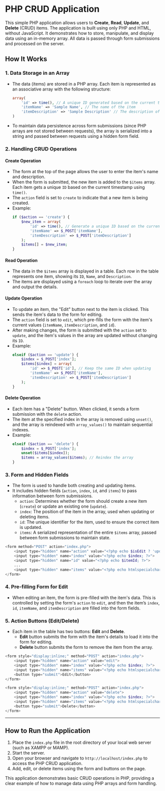 # PHP CRUD Application

This simple PHP application allows users to **Create**, **Read**, **Update**, and **Delete** (CRUD) items. The application is built using only PHP and HTML, without JavaScript. It demonstrates how to store, manipulate, and display data using an in-memory array. All data is passed through form submissions and processed on the server.

## How It Works

### 1. **Data Storage in an Array**
- The data (items) are stored in a PHP array. Each item is represented as an associative array with the following structure:
  ```php
  array(
      'id' => time(), // A unique ID generated based on the current timestamp
      'itemName' => 'Sample Name', // The name of the item
      'itemDescription' => 'Sample Description' // The description of the item
  )
  ```

- To maintain data persistence across form submissions (since PHP arrays are not stored between requests), the array is serialized into a string and passed between requests using a hidden form field.

### 2. **Handling CRUD Operations**

#### **Create Operation**
- The form at the top of the page allows the user to enter the item's name and description.
- When the form is submitted, the new item is added to the `$items` array. Each item gets a unique `ID` based on the current timestamp using `time()`.
- The `action` field is set to `create` to indicate that a new item is being created.
- Example:
  ```php
  if ($action == 'create') {
      $new_item = array(
          'id' => time(), // Generate a unique ID based on the current timestamp
          'itemName' => $_POST['itemName'],
          'itemDescription' => $_POST['itemDescription']
      );
      $items[] = $new_item;
  }
  ```

#### **Read Operation**
- The data in the `$items` array is displayed in a table. Each row in the table represents one item, showing its `ID`, `Name`, and `Description`.
- The items are displayed using a `foreach` loop to iterate over the array and output the details.

#### **Update Operation**
- To update an item, the "Edit" button next to the item is clicked. This sends the item's data to the form for editing.
- The `action` field is set to `edit`, which pre-fills the form with the item's current values (`itemName`, `itemDescription`, and `id`).
- After making changes, the form is submitted with the `action` set to `update`, and the item's values in the array are updated without changing its `ID`.
- Example:
  ```php
  elseif ($action == 'update') {
      $index = $_POST['index'];
      $items[$index] = array(
          'id' => $_POST['id'], // Keep the same ID when updating
          'itemName' => $_POST['itemName'],
          'itemDescription' => $_POST['itemDescription']
      );
  }
  ```

#### **Delete Operation**
- Each item has a "Delete" button. When clicked, it sends a form submission with the `delete` action.
- The item at the specified index in the array is removed using `unset()`, and the array is reindexed with `array_values()` to maintain sequential indexes.
- Example:
  ```php
  elseif ($action == 'delete') {
      $index = $_POST['index'];
      unset($items[$index]);
      $items = array_values($items); // Reindex the array
  }
  ```

### 3. **Form and Hidden Fields**
- The form is used to handle both creating and updating items.
- It includes hidden fields (`action`, `index`, `id`, and `items`) to pass information between form submissions.
  - `action`: Determines whether the form should create a new item (`create`) or update an existing one (`update`).
  - `index`: The position of the item in the array, used when updating or deleting items.
  - `id`: The unique identifier for the item, used to ensure the correct item is updated.
  - `items`: A serialized representation of the entire `$items` array, passed between form submissions to maintain state.

```php
<form method="POST" action="index.php">
    <input type="hidden" name="action" value="<?php echo $isEdit ? 'update' : 'create'; ?>">
    <input type="hidden" name="index" value="<?php echo $index; ?>">
    <input type="hidden" name="id" value="<?php echo $itemId; ?>">
    ...
    <input type="hidden" name="items" value="<?php echo htmlspecialchars(serialize($items)); ?>">
</form>
```

### 4. **Pre-filling Form for Edit**
- When editing an item, the form is pre-filled with the item's data. This is controlled by setting the form's `action` to `edit`, and then the item’s `index`, `id`, `itemName`, and `itemDescription` are filled into the form fields.

### 5. **Action Buttons (Edit/Delete)**
- Each item in the table has two buttons: **Edit** and **Delete**.
  - **Edit** button submits the form with the item's details to load it into the form for editing.
  - **Delete** button submits the form to remove the item from the array.
  
```php
<form style="display:inline;" method="POST" action="index.php">
    <input type="hidden" name="action" value="edit">
    <input type="hidden" name="index" value="<?php echo $index; ?>">
    <input type="hidden" name="items" value="<?php echo htmlspecialchars(serialize($items)); ?>">
    <button type="submit">Edit</button>
</form>

<form style="display:inline;" method="POST" action="index.php">
    <input type="hidden" name="action" value="delete">
    <input type="hidden" name="index" value="<?php echo $index; ?>">
    <input type="hidden" name="items" value="<?php echo htmlspecialchars(serialize($items)); ?>">
    <button type="submit">Delete</button>
</form>
```

---

## How to Run the Application

1. Place the `index.php` file in the root directory of your local web server (such as XAMPP or MAMP).
2. Start the server.
3. Open your browser and navigate to `http://localhost/index.php` to access the PHP CRUD application.
4. Add, edit, or delete items using the form and buttons on the page.

This application demonstrates basic CRUD operations in PHP, providing a clear example of how to manage data using PHP arrays and form handling.
